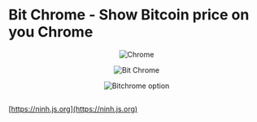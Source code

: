 # Bit Chrome - Show Bitcoin price on you Chrome

<center>

![Chrome](https://user-images.githubusercontent.com/7277418/37862910-6e6f7c82-2f87-11e8-9cd8-c8991cce642d.png)

![Bit Chrome](https://user-images.githubusercontent.com/7277418/37862971-b783d7c8-2f88-11e8-9363-542ec062cb4d.png)

![Bitchrome option](https://user-images.githubusercontent.com/7277418/37862974-bc72b5ec-2f88-11e8-9242-92f8df364f89.png)

</center>

##

[https://ninh.js.org](https://ninh.js.org)